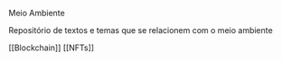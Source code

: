 Meio Ambiente

Repositório de textos e temas que se relacionem com o meio ambiente

[[Blockchain]]
[[NFTs]]
